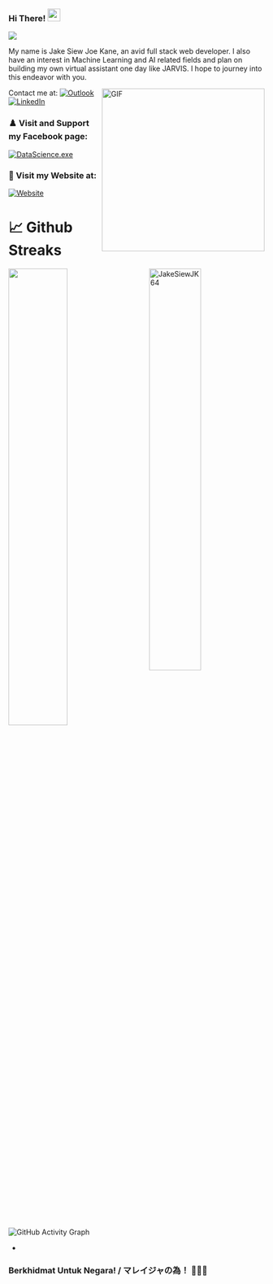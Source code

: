 


 
### Hi There! <img src="https://media.giphy.com/media/hvRJCLFzcasrR4ia7z/giphy.gif" width="25px">

![](https://api.visitorbadge.io/api/VisitorHit?user=JakeSiewJK64&repo=github-visitors-badge&countColor=%237B1E7A)

My name is Jake Siew Joe Kane, an avid full stack web developer. I also have an interest in Machine Learning and AI related fields and plan on building my own virtual assistant one day like JARVIS. I hope to journey into this endeavor with you.

<img align="right" draggable="false" alt="GIF" src="https://media1.tenor.com/images/84582591222f1f49041d8cf17ad02853/tenor.gif?itemid=16168697" width="auto" height="320" />

Contact me at: <a href="mailto:joekanesiew@outlook.com">![Outlook](https://img.shields.io/badge/Microsoft_Outlook-0078D4?style=for-the-badge&logo=microsoft-outlook&logoColor=white)</a> <a href="https://www.linkedin.com/in/jake-siew-joe-kane-a411811b5?lipi=urn%3Ali%3Apage%3Ad_flagship3_profile_view_base_contact_details%3Bya8gUVsGTd6S%2BuOzYlFjSw%3D%3D">![LinkedIn](https://img.shields.io/badge/LinkedIn-0077B5?style=for-the-badge&logo=linkedin&logoColor=white)</a>

### ♟️ Visit and Support my Facebook page:

<a href='https://www.facebook.com/DataScienceexe-101972195168927'>![DataScience.exe](https://img.shields.io/static/v1?label=DataScience.exe&style=for-the-badge&message=Support%20my%20fb%20page&color=blue&logo=facebook&logoColor=white&link=https://www.facebook.com/DataScienceexe-101972195168927)</a>
### 📸 Visit my Website at: 
<a href='https://jakesiewjk64.github.io/RhineCafe/'>![Website](https://img.shields.io/static/v1?label=Rhine%20Cafe&style=for-the-badge&message=Visit%20my%20website&color=green&logo=arduino&logoColor=white&link=https://jakesiewjk64.github.io/RhineCafe/)</a>


<!--END_SECTION:waka-->

# 📈 Github Streaks
<img src="https://github-readme-stats.vercel.app/api?username=JakeSiewJK64&show_icons=true&theme=gotham&`show_icons=true&include_all_commits=true&count_private=true&show_owner=true" alt="JakeSiewJK64" width="45%" align="right"/>
 <img src="https://github-readme-streak-stats.herokuapp.com/?user=JakeSiewJK64&theme=dark" width="48%" >

![GitHub Activity Graph](https://activity-graph.herokuapp.com/graph?username=JakeSiewJK64&bg_color=000000&color=4fff67&line=4fff67&point=ffffff&area=true&hide_border=true)

-   [](https://github.com/ "GitHub")
<h3> Berkhidmat Untuk Negara! / マレイジャの為！ 💪💪💪 </h3>
